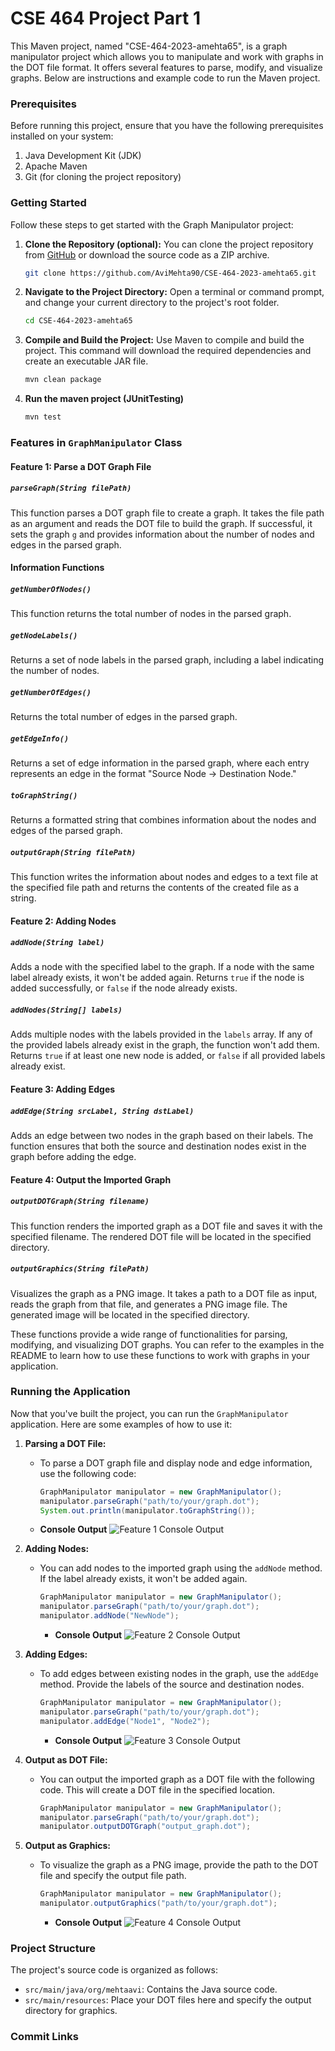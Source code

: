 # CSE 464 Project Part 1

This Maven project, named "CSE-464-2023-amehta65", is a graph manipulator project which allows you to manipulate and work with graphs in the DOT file format. It offers several features to parse, modify, and visualize graphs. Below are instructions and example code to run the Maven project.

### Prerequisites

Before running this project, ensure that you have the following prerequisites installed on your system:

1. Java Development Kit (JDK)
2. Apache Maven
3. Git (for cloning the project repository)

### Getting Started

Follow these steps to get started with the Graph Manipulator project:

1. **Clone the Repository (optional):** You can clone the project repository from [GitHub](https://github.com) or download the source code as a ZIP archive.

   ```bash
   git clone https://github.com/AviMehta90/CSE-464-2023-amehta65.git
   ```

2. **Navigate to the Project Directory:** Open a terminal or command prompt, and change your current directory to the project's root folder.

   ```bash
   cd CSE-464-2023-amehta65
   ```

3. **Compile and Build the Project:** Use Maven to compile and build the project. This command will download the required dependencies and create an executable JAR file.

   ```bash
   mvn clean package
   ```

4. **Run the maven project (JUnitTesting)**

   ```bash
   mvn test
   ```

### Features in `GraphManipulator` Class

#### Feature 1: Parse a DOT Graph File

##### `parseGraph(String filePath)`

This function parses a DOT graph file to create a graph. It takes the file path as an argument and reads the DOT file to build the graph. If successful, it sets the graph `g` and provides information about the number of nodes and edges in the parsed graph.

#### Information Functions

##### `getNumberOfNodes()`

This function returns the total number of nodes in the parsed graph.

##### `getNodeLabels()`

Returns a set of node labels in the parsed graph, including a label indicating the number of nodes.

##### `getNumberOfEdges()`

Returns the total number of edges in the parsed graph.

##### `getEdgeInfo()`

Returns a set of edge information in the parsed graph, where each entry represents an edge in the format "Source Node -> Destination Node."

##### `toGraphString()`

Returns a formatted string that combines information about the nodes and edges of the parsed graph.

##### `outputGraph(String filePath)`

This function writes the information about nodes and edges to a text file at the specified file path and returns the contents of the created file as a string.

#### Feature 2: Adding Nodes

##### `addNode(String label)`

Adds a node with the specified label to the graph. If a node with the same label already exists, it won't be added again. Returns `true` if the node is added successfully, or `false` if the node already exists.

##### `addNodes(String[] labels)`

Adds multiple nodes with the labels provided in the `labels` array. If any of the provided labels already exist in the graph, the function won't add them. Returns `true` if at least one new node is added, or `false` if all provided labels already exist.

#### Feature 3: Adding Edges

##### `addEdge(String srcLabel, String dstLabel)`

Adds an edge between two nodes in the graph based on their labels. The function ensures that both the source and destination nodes exist in the graph before adding the edge.

#### Feature 4: Output the Imported Graph

##### `outputDOTGraph(String filename)`

This function renders the imported graph as a DOT file and saves it with the specified filename. The rendered DOT file will be located in the specified directory.

##### `outputGraphics(String filePath)`

Visualizes the graph as a PNG image. It takes a path to a DOT file as input, reads the graph from that file, and generates a PNG image file. The generated image will be located in the specified directory.

These functions provide a wide range of functionalities for parsing, modifying, and visualizing DOT graphs. You can refer to the examples in the README to learn how to use these functions to work with graphs in your application.

### Running the Application

Now that you've built the project, you can run the `GraphManipulator` application. Here are some examples of how to use it:

1. **Parsing a DOT File:**

    - To parse a DOT graph file and display node and edge information, use the following code:

      ```java
      GraphManipulator manipulator = new GraphManipulator();
      manipulator.parseGraph("path/to/your/graph.dot");
      System.out.println(manipulator.toGraphString());
      ```
    -  **Console Output**
      ![Feature 1 Console Output](src/main/resources/util-images/feature1.png)

2. **Adding Nodes:**

    - You can add nodes to the imported graph using the `addNode` method. If the label already exists, it won't be added again.

      ```java
      GraphManipulator manipulator = new GraphManipulator();
      manipulator.parseGraph("path/to/your/graph.dot");
      manipulator.addNode("NewNode");
      ```
       -  **Console Output**
          ![Feature 2 Console Output](src/main/resources/util-images/feature2.png)
      

3. **Adding Edges:**

    - To add edges between existing nodes in the graph, use the `addEdge` method. Provide the labels of the source and destination nodes.

      ```java
      GraphManipulator manipulator = new GraphManipulator();
      manipulator.parseGraph("path/to/your/graph.dot");
      manipulator.addEdge("Node1", "Node2");
      ```
       -  **Console Output**
          ![Feature 3 Console Output](src/main/resources/util-images/feature3.png)

4. **Output as DOT File:**

    - You can output the imported graph as a DOT file with the following code. This will create a DOT file in the specified location.

      ```java
      GraphManipulator manipulator = new GraphManipulator();
      manipulator.parseGraph("path/to/your/graph.dot");
      manipulator.outputDOTGraph("output_graph.dot");
      ```

5. **Output as Graphics:**

    - To visualize the graph as a PNG image, provide the path to the DOT file and specify the output file path.

      ```java
      GraphManipulator manipulator = new GraphManipulator();
      manipulator.outputGraphics("path/to/your/graph.dot");
      ```
       -  **Console Output**
          ![Feature 4 Console Output](src/main/resources/util-images/feature4.png)

### Project Structure

The project's source code is organized as follows:

- `src/main/java/org/mehtaavi`: Contains the Java source code.
- `src/main/resources`: Place your DOT files here and specify the output directory for graphics.

### Commit Links



